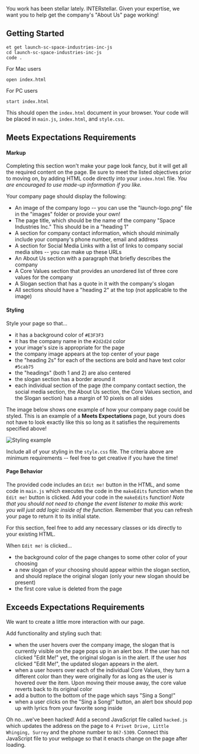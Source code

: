 You work has been stellar lately. INTERstellar. Given your expertise, we want you to help get the company's "About Us" page working!

## Getting Started

```no-highlight
et get launch-sc-space-industries-inc-js
cd launch-sc-space-industries-inc-js
code .
```

For Mac users

```no-highlight
open index.html
```

For PC users

```no-highlight
start index.html
```

This should open the `index.html` document in your browser. Your code will be placed in `main.js`, `index.html`, and `style.css`.

## Meets Expectations Requirements

#### Markup

Completing this section won't make your page look fancy, but it will get all the required content on the page. Be sure to meet the listed objectives prior to moving on, by adding HTML code directly into your `index.html` file. _You are encouraged to use made-up information if you like._

Your company page should display the following:

- An image of the company logo -- you can use the "launch-logo.png" file in the "images" folder or provide your own!
- The page title, which should be the name of the company "Space Industries Inc." This should be in a "heading 1"
- A section for company contact information, which should minimally include your company's phone number, email and address
- A section for Social Media Links with a list of links to company social media sites -- you can make up these URLs
- An About Us section with a paragraph that briefly describes the company
- A Core Values section that provides an unordered list of three core values for the company
- A Slogan section that has a quote in it with the company's slogan
- All sections should have a "heading 2" at the top (not applicable to the image)

#### Styling

Style your page so that...

- it has a background color of `#E3F3F3`
- it has the company name in the `#2d2d2d` color
- your image's size is appropriate for the page
- the company image appears at the top center of your page
- the "heading 2s" for each of the sections are bold and have text color `#5cab75`
- the "headings" (both 1 and 2) are also centered
- the slogan section has a border around it
- each individual section of the page (the company contact section, the social media section, the About Us section, the Core Values section, and the Slogan section) has a margin of 10 pixels on all sides

The image below shows one example of how your company page could be styled. This is an example of a **Meets Expectations** page, but yours does not have to look exactly like this so long as it satisfies the requirements specified above!

![Styling example][example]

Include all of your styling in the `style.css` file. The criteria above are minimum requirements -- feel free to get creative if you have the time!

#### Page Behavior

The provided code includes an `Edit me!` button in the HTML, and some code in `main.js` which executes the code in the `makeEdits` function when the `Edit me!` button is clicked. Add your code in the `makeEdits` function! _Note that you should not need to change the event listener to make this work: you will just add logic inside of the function._ Remember that you can refresh your page to return it to its initial state.

For this section, feel free to add any necessary classes or ids directly to your existing HTML.

When `Edit me!` is clicked...

- the background color of the page changes to some other color of your choosing
- a new slogan of your choosing should appear within the slogan section, and should replace the original slogan (only your new slogan should be present)
- the first core value is deleted from the page

## Exceeds Expectations Requirements

We want to create a little more interaction with our page.

Add functionality and styling such that:

- when the user hovers over the company image, the slogan that is currently visible on the page pops up in an alert box. If the user has not clicked "Edit Me!" yet, the original slogan is in the alert. If the user _has_ clicked "Edit Me!", the updated slogan appears in the alert.
- when a user hovers over each of the individual Core Values, they turn a different color than they were originally for as long as the user is hovered over the item. Upon moving their mouse away, the core value reverts back to its original color
- add a button to the bottom of the page which says "Sing a Song!"
- when a user clicks on the "Sing a Song!" button, an alert box should pop up with lyrics from your favorite song inside

Oh no...we've been hacked! Add a second JavaScript file called `hacked.js` which updates the address on the page to `4 Privet Drive, Little Whinging, Surrey` and the phone number to `867-5309`. Connect this JavaScript file to your webpage so that it enacts change on the page after loading.

[example]: https://s3.amazonaws.com/horizon-production/images/challenge/launch-sc-space-industries-inc-js/revised-example-page.png
